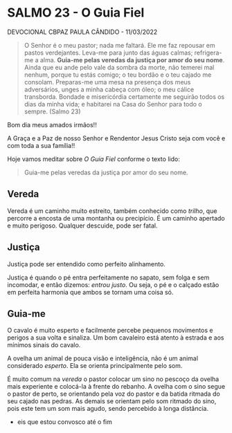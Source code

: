 # SALMO 23 - O Guia Fiel
DEVOCIONAL CBPAZ PAULA CÂNDIDO - 11/03/2022 

> O Senhor é o meu pastor; nada me faltará. Ele me faz repousar em pastos verdejantes. Leva-me para junto das águas calmas;
refrigera-me a alma. **Guia-me pelas veredas da justiça por amor do seu nome**. Ainda que eu ande pelo vale da sombra da morte, 
não temerei mal nenhum,  porque tu estás comigo; o teu bordão e o teu cajado me consolam. Preparas-me uma mesa na presença 
dos meus adversários, unges a minha cabeça com óleo; o meu cálice transborda. Bondade e misericórdia certamente me seguirão 
todos os dias da minha vida; e habitarei na Casa do Senhor para todo o sempre. (Salmo 23)

Bom dia meus amados irmãos!!

A Graça e a Paz de nosso Senhor e Rendentor Jesus Cristo seja com você e com toda a sua família!!

Hoje vamos meditar sobre _O Guia Fiel_ conforme o texto lido:

> Guia-me pelas veredas da justiça por amor do seu nome.

## Vereda
Vereda é um caminho muito estreito, também conhecido como _trilho_, que percorre a encosta de uma montanha ou precipício. 
É um caminho apertado e muito perigoso. Qualquer descuide, pode ser fatal.

## Justiça
Justiça pode ser entendido como perfeito alinhamento. 

Justiça é quando o pé entra perfeitamente no sapato, sem folga e sem incomodar, e então dizemos: _entrou justo_. 
Ou seja, o pé e o calçado estão em perfeita harmonia que ambos se tornam uma coisa só.

## Guia-me
O cavalo é muito esperto e facilmente percebe pequenos movimentos e perigos a sua volta e sinaliza. 
Um bom cavaleiro está atento à estrada e aos mínimos sinais do cavalo.

A ovelha um animal de pouca visão e inteligência, não é um animal considerado _esperto_. Ela se orienta principalmente pelo som.

É muito comum na _vereda_ o pastor colocar um sino no pescoço da ovelha mais experiente e colocá-la à frente do rebanho. 
A ovelha com o sino segue o pastor de perto, se orientando pela voz do pastor e da batida ritmada do seu cajado nas pedras.
As demais se orientam pelo som ritmado do sino, pois este tem um som mais agudo, sendo percebido à longa distância.


- eis que estou convosco até o fim

